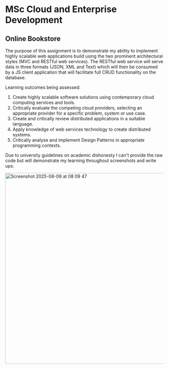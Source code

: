 # MSc Cloud and Enterprise Development

## Online Bookstore

The purpose of this assignment is to demonstrate my ability to implement highly scalable web applications build
using the two prominent architectural styles (MVC and RESTful web services). The RESTful web
service will serve data in three formats (JSON, XML and Text) which will then be consumed by a
JS client application that will facilitate full CRUD functionality on the database.

Learning outcomes being assessed:
1. Create highly scalable software solutions using contemporary cloud computing services and tools.
2. Critically evaluate the competing cloud providers, selecting an appropriate provider for a
specific problem, system or use case.
3. Create and critically review distributed applications in a suitable language.
4. Apply knowledge of web services technology to create distributed systems.
5. Critically analyse and implement Design Patterns in appropriate programming contexts.

Due to university guidelines on academic dishonesty I can't provide the raw code but will demonstrate my learning
throughout screenshots and write ups.

<img width="1000" height="605" alt="Screenshot 2025-08-09 at 08 09 47" src="https://github.com/user-attachments/assets/10916b66-c06c-4232-9eaa-7400165fb6f2" />
